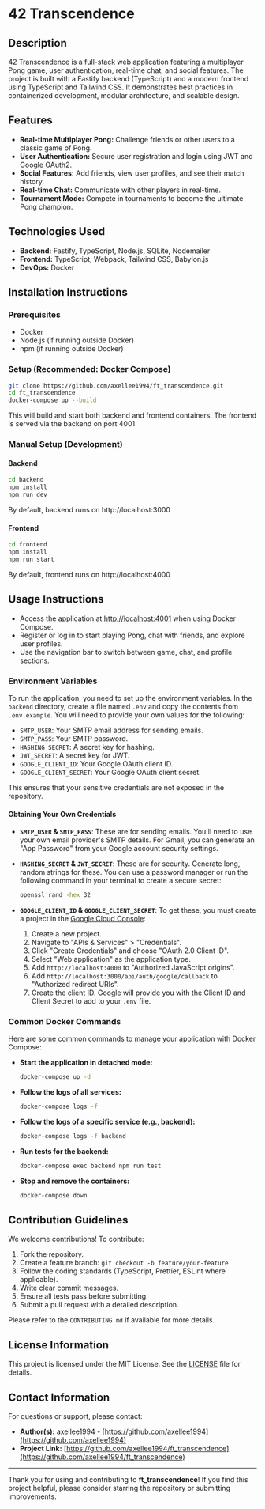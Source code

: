 # 42 Transcendence

## Description
42 Transcendence is a full-stack web application featuring a multiplayer Pong game, user authentication, real-time chat, and social features. The project is built with a Fastify backend (TypeScript) and a modern frontend using TypeScript and Tailwind CSS. It demonstrates best practices in containerized development, modular architecture, and scalable design.

## Features

- **Real-time Multiplayer Pong:** Challenge friends or other users to a classic game of Pong.
- **User Authentication:** Secure user registration and login using JWT and Google OAuth2.
- **Social Features:** Add friends, view user profiles, and see their match history.
- **Real-time Chat:** Communicate with other players in real-time.
- **Tournament Mode:** Compete in tournaments to become the ultimate Pong champion.

## Technologies Used

- **Backend:** Fastify, TypeScript, Node.js, SQLite, Nodemailer
- **Frontend:** TypeScript, Webpack, Tailwind CSS, Babylon.js
- **DevOps:** Docker

## Installation Instructions

### Prerequisites
- Docker
- Node.js (if running outside Docker)
- npm (if running outside Docker)

### Setup (Recommended: Docker Compose)
```bash
git clone https://github.com/axellee1994/ft_transcendence.git
cd ft_transcendence
docker-compose up --build
```
This will build and start both backend and frontend containers. The frontend is served via the backend on port 4001.

### Manual Setup (Development)
#### Backend
```bash
cd backend
npm install
npm run dev
```
By default, backend runs on http://localhost:3000

#### Frontend
```bash
cd frontend
npm install
npm run start
```
By default, frontend runs on http://localhost:4000

## Usage Instructions
- Access the application at [http://localhost:4001](http://localhost:4001) when using Docker Compose.
- Register or log in to start playing Pong, chat with friends, and explore user profiles.
- Use the navigation bar to switch between game, chat, and profile sections.

### Environment Variables

To run the application, you need to set up the environment variables. In the `backend` directory, create a file named `.env` and copy the contents from `.env.example`. You will need to provide your own values for the following:

- `SMTP_USER`: Your SMTP email address for sending emails.
- `SMTP_PASS`: Your SMTP password.
- `HASHING_SECRET`: A secret key for hashing.
- `JWT_SECRET`: A secret key for JWT.
- `GOOGLE_CLIENT_ID`: Your Google OAuth client ID.
- `GOOGLE_CLIENT_SECRET`: Your Google OAuth client secret.

This ensures that your sensitive credentials are not exposed in the repository.

#### Obtaining Your Own Credentials

- **`SMTP_USER` & `SMTP_PASS`**: These are for sending emails. You'll need to use your own email provider's SMTP details. For Gmail, you can generate an "App Password" from your Google account security settings.

- **`HASHING_SECRET` & `JWT_SECRET`**: These are for security. Generate long, random strings for these. You can use a password manager or run the following command in your terminal to create a secure secret:
    ```bash
    openssl rand -hex 32
    ```

- **`GOOGLE_CLIENT_ID` & `GOOGLE_CLIENT_SECRET`**: To get these, you must create a project in the [Google Cloud Console](https://console.cloud.google.com/):
    1.  Create a new project.
    2.  Navigate to "APIs & Services" > "Credentials".
    3.  Click "Create Credentials" and choose "OAuth 2.0 Client ID".
    4.  Select "Web application" as the application type.
    5.  Add `http://localhost:4000` to "Authorized JavaScript origins".
    6.  Add `http://localhost:3000/api/auth/google/callback` to "Authorized redirect URIs".
    7.  Create the client ID. Google will provide you with the Client ID and Client Secret to add to your `.env` file.

### Common Docker Commands

Here are some common commands to manage your application with Docker Compose:

- **Start the application in detached mode:**
  ```bash
  docker-compose up -d
  ```

- **Follow the logs of all services:**
  ```bash
  docker-compose logs -f
  ```

- **Follow the logs of a specific service (e.g., backend):**
  ```bash
  docker-compose logs -f backend
  ```

- **Run tests for the backend:**
  ```bash
  docker-compose exec backend npm run test
  ```

- **Stop and remove the containers:**
  ```bash
  docker-compose down
  ```

## Contribution Guidelines
We welcome contributions! To contribute:
1. Fork the repository.
2. Create a feature branch: `git checkout -b feature/your-feature`
3. Follow the coding standards (TypeScript, Prettier, ESLint where applicable).
4. Write clear commit messages.
5. Ensure all tests pass before submitting.
6. Submit a pull request with a detailed description.

Please refer to the `CONTRIBUTING.md` if available for more details.

## License Information
This project is licensed under the MIT License. See the [LICENSE](LICENSE) file for details.

## Contact Information
For questions or support, please contact:
*   **Author(s):** axellee1994 - [https://github.com/axellee1994](https://github.com/axellee1994)
*   **Project Link:** [https://github.com/axellee1994/ft_transcendence](https://github.com/axellee1994/ft_transcendence)

---

Thank you for using and contributing to **ft_transcendence**! If you find this project helpful, please consider starring the repository or submitting improvements.
